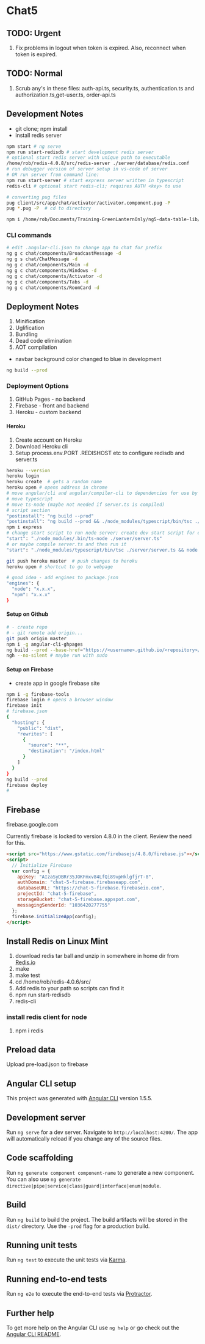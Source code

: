 # Chat5

## TODO: Urgent

1.  Fix problems in logout when token is expired. Also, reconnect when token is expired.

## TODO: Normal

1.  Scrub any's in these files: auth-api.ts, security.ts, authentication.ts and authorization.ts,get-user.ts, order-api.ts

## Development Notes

* git clone; npm install
* install redis server

```bash
npm start # ng serve
npm run start-redisdb # start development redis server
# optional start redis server with unique path to executable
/home/rob/redis-4.0.8/src/redis-server ./server/database/redis.conf
# run debugger version of server setup in vs-code of server
# OR run server from command line:
npm run start-server # start express server written in typescript
redis-cli # optional start redis-cli; requires AUTH <key> to use

# converting pug files
pug client/src/app/chat/activator/activator.component.pug -P
pug *.pug -P  # cd to directory
```

```bash
npm i /home/rob/Documents/Training-GreenLanternOnly/ng5-data-table-lib/ng5-data-table-0.2.1.tgz
```

### CLI commands

```bash
# edit .angular-cli.json to change app to chat for prefix
ng g c chat/components/BroadcastMessage -d
ng g s chat/ChatMessage -d
ng g c chat/components/Main -d
ng g c chat/components/Windows -d
ng g c chat/components/Activator -d
ng g c chat/components/Tabs -d
ng g c chat/components/RoomCard -d
```

## Deployment Notes

1.  Minification
2.  Uglification
3.  Bundling
4.  Dead code elimination
5.  AOT compilation

* navbar background color changed to blue in development

```bash
ng build --prod
```

### Deployment Options

1.  GitHub Pages - no backend
2.  Firebase - front and backend
3.  Heroku - custom backend

#### Heroku

1.  Create account on Heroku
2.  Download Heroku cli
3.  Setup process.env.PORT .REDISHOST etc to configure redisdb and server.ts

```bash
heroku --version
heroku login
heroku create  # gets a random name
heroku open # opens address in chrome
# move angular/cli and angular/compiler-cli to dependencies for use by heroku
# move typescript
# move ts-node (maybe not needed if server.ts is compiled)
# script section
"postinstall": "ng build --prod"
"postinstall": "ng build --prod && ./node_modules/typescript/bin/tsc ./server/server.ts"
npm i express
# change start script to run node server; create dev start script for existing start
"start": "./node_modules/.bin/ts-node ./server/server.ts"
# or maybe compile server.ts and then run it
"start": "./node_modules/typescript/bin/tsc ./server/server.ts && node server.js"

git push heroku master  # push changes to heroku
heroku open # shortcut to go to webpage

# good idea - add engines to package.json
"engines": {
  "node": "x.x.x",
  "npm": "x.x.x"
}
```

#### Setup on Github

```bash
# - create repo
# - git remote add origin...
git push origin master
npm i -g angular-cli-ghpages
ng build --prod --base-href="https://<username>.github.io/<repository>/" # trailing / important
ngh --no-silent # maybe run with sudo
```

#### Setup on Firebase

* create app in google firebase site

```bash
npm i -g firebase-tools
firebase login # opens a browser window
firebase init
# firebase.json
{
  "hosting": {
    "public": "dist",
    "rewrites": [
      {
        "source": "**",
        "destination": "/index.html"
      }
    ]
  }
}
ng build --prod
firebase deploy
#
```

## Firebase

firebase.google.com

Currently firebase is locked to version 4.8.0 in the client. Review the need for this.

```html
<script src="https://www.gstatic.com/firebasejs/4.8.0/firebase.js"></script>
<script>
  // Initialize Firebase
  var config = {
    apiKey: "AIzaSyDBRr35JOKFmxv84LfQi89vpHklgfjrT-8",
    authDomain: "chat-5-firebase.firebaseapp.com",
    databaseURL: "https://chat-5-firebase.firebaseio.com",
    projectId: "chat-5-firebase",
    storageBucket: "chat-5-firebase.appspot.com",
    messagingSenderId: "1036420277755"
  };
  firebase.initializeApp(config);
</script>
```

## Install Redis on Linux Mint

1.  download redis tar ball and unzip in somewhere in home dir from [Redis.io](https://redis.io/)
2.  make
3.  make test
4.  cd /home/rob/redis-4.0.6/src/
5.  Add redis to your path so scripts can find it
6.  npm run start-redisdb
7.  redis-cli

### install redis client for node

1.  npm i redis

## Preload data

Upload pre-load.json to firebase

## Angular CLI setup

This project was generated with [Angular CLI](https://github.com/angular/angular-cli) version 1.5.5.

## Development server

Run `ng serve` for a dev server. Navigate to `http://localhost:4200/`. The app will automatically reload if you change any of the source files.

## Code scaffolding

Run `ng generate component component-name` to generate a new component. You can also use `ng generate directive|pipe|service|class|guard|interface|enum|module`.

## Build

Run `ng build` to build the project. The build artifacts will be stored in the `dist/` directory. Use the `-prod` flag for a production build.

## Running unit tests

Run `ng test` to execute the unit tests via [Karma](https://karma-runner.github.io).

## Running end-to-end tests

Run `ng e2e` to execute the end-to-end tests via [Protractor](http://www.protractortest.org/).

## Further help

To get more help on the Angular CLI use `ng help` or go check out the [Angular CLI README](https://github.com/angular/angular-cli/blob/master/README.md).
